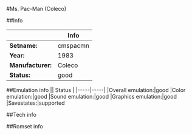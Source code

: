 #Ms. Pac-Man (Coleco)

##Info

||Info|
|-----|-----|
|**Setname:**|cmspacmn
|**Year:**|1983
|**Manufacturer:**|Coleco
|**Status:**|good

##Emulation info
|| Status |
|-----|-----|
|Overall emulation:|good
|Color emulation:|good
|Sound emulation:|good
|Graphics emulation:|good
|Savestates:|supported

##Tech info

##Romset info

<!--- START OF EDITED COMMENT DO NOT TOUCH TEXT ABOVE-->
